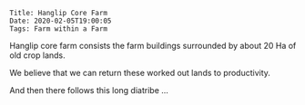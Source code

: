     Title: Hanglip Core Farm
    Date: 2020-02-05T19:00:05
    Tags: Farm within a Farm

Hanglip core farm consists the farm buildings surrounded by about 20 Ha of old crop lands.

We believe that we can return these worked out lands to productivity.

<!-- more -->

And then there follows this long diatribe ...
